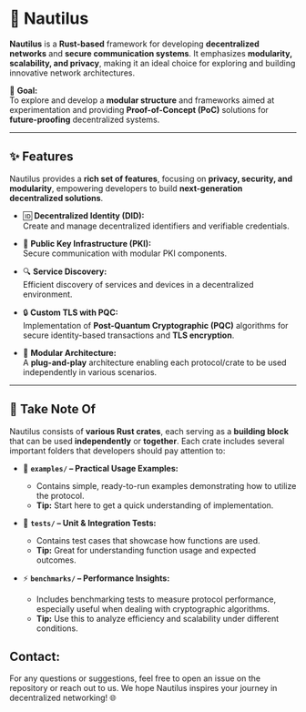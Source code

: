 # 🐚 Nautilus

**Nautilus** is a **Rust-based** framework for developing **decentralized networks** and **secure communication systems**. It emphasizes **modularity, scalability, and privacy**, making it an ideal choice for exploring and building innovative network architectures.

🚀 **Goal:**  
To explore and develop a **modular structure** and frameworks aimed at experimentation and providing **Proof-of-Concept (PoC)** solutions for **future-proofing** decentralized systems.

---

## ✨ Features

Nautilus provides a **rich set of features**, focusing on **privacy, security, and modularity**, empowering developers to build **next-generation decentralized solutions**.

- 🆔 **Decentralized Identity (DID):**  
  Create and manage decentralized identifiers and verifiable credentials.

- 🔑 **Public Key Infrastructure (PKI):**  
  Secure communication with modular PKI components.

- 🔍 **Service Discovery:**  
  Efficient discovery of services and devices in a decentralized environment.

- 🔒 **Custom TLS with PQC:**  
  Implementation of **Post-Quantum Cryptographic (PQC)** algorithms for secure identity-based transactions and **TLS encryption**.

- 🧩 **Modular Architecture:**  
  A **plug-and-play** architecture enabling each protocol/crate to be used independently in various scenarios.

---

## 📝 Take Note Of

Nautilus consists of **various Rust crates**, each serving as a **building block** that can be used **independently** or **together**. Each crate includes several important folders that developers should pay attention to:

- 📂 **`examples/` – Practical Usage Examples:**  
  - Contains simple, ready-to-run examples demonstrating how to utilize the protocol.  
  - **Tip:** Start here to get a quick understanding of implementation.

- 🧪 **`tests/` – Unit & Integration Tests:**  
  - Contains test cases that showcase how functions are used.  
  - **Tip:** Great for understanding function usage and expected outcomes.

- ⚡ **`benchmarks/` – Performance Insights:**  
  - Includes benchmarking tests to measure protocol performance, especially useful when dealing with cryptographic algorithms.  
  - **Tip:** Use this to analyze efficiency and scalability under different conditions.

## Contact:

For any questions or suggestions, feel free to open an issue on the repository or reach out to us. We hope Nautilus inspires your journey in decentralized networking! 🌐